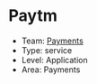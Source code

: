 # Paytm
* Team: [Payments](../teams/payments.md)
* Type: service
* Level: Application
* Area: Payments
